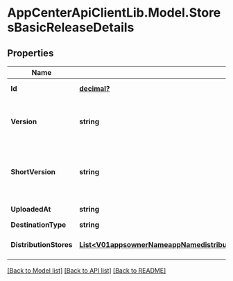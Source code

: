 # AppCenterApiClientLib.Model.StoresBasicReleaseDetails
## Properties

Name | Type | Description | Notes
------------ | ------------- | ------------- | -------------
**Id** | [**decimal?**](BigDecimal.md) | ID identifying this unique release. | [optional] 
**Version** | **string** | The release&#x27;s version. For iOS: CFBundleVersion from info.plist. For Android: android:versionCode from AppManifest.xml.  | [optional] 
**ShortVersion** | **string** | The release&#x27;s short version. For iOS: CFBundleShortVersionString from info.plist. For Android: android:versionName from AppManifest.xml.  | [optional] 
**UploadedAt** | **string** | UTC time in ISO 8601 format of the uploaded time. | [optional] 
**DestinationType** | **string** | Destination for this release. | [optional] 
**DistributionStores** | [**List&lt;V01appsownerNameappNamedistributionStoresstoreNamereleasesDistributionStores&gt;**](V01appsownerNameappNamedistributionStoresstoreNamereleasesDistributionStores.md) | a list of distribution stores that are associated with this release. | [optional] 

[[Back to Model list]](../README.md#documentation-for-models) [[Back to API list]](../README.md#documentation-for-api-endpoints) [[Back to README]](../README.md)

